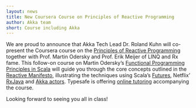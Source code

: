 ```yaml
---
layout: news
title: New Coursera Course on Principles of Reactive Programming
author: Akka team
short: Course including Akka
---
```


We are proud to announce that Akka Tech Lead Dr. Roland Kuhn will co-present
the Coursera course on the [Principles of Reactive
Programming](https://www.coursera.org/course/reactive) together with Prof.
Martin Odersky and Prof. Erik Meijer of LINQ and Rx fame. This follow-on course
on Martin Odersky’s [Functional Programming Principles in
Scala](https://www.coursera.org/course/progfun) will guide you through the core
concepts outlined in the [Reactive
Manifesto](http://www.reactivemanifesto.org/), illustrating the techniques
using Scala’s
[Futures](http://docs.scala-lang.org/overviews/core/futures.html), Netflix’
[RxJava](https://github.com/Netflix/RxJava/tree/master/language-adaptors/rxjava-scala)
and [Akka actors](http://doc.akka.io/docs/akka/2.2.0/general/actors.html).
Typesafe is offering [online
tutoring](http://typesafe.com/blog/announcing_typesafe's_new_coursera_tutoring_program)
accompanying the course.

Looking forward to seeing you all in class!
